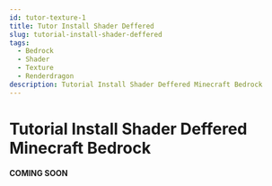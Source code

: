 ```yaml
---
id: tutor-texture-1
title: Tutor Install Shader Deffered
slug: tutorial-install-shader-deffered
tags:
  - Bedrock
  - Shader
  - Texture
  - Renderdragon
description: Tutorial Install Shader Deffered Minecraft Bedrock
---
```

# Tutorial Install Shader Deffered Minecraft Bedrock
**COMING SOON**